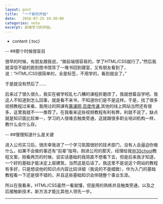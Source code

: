 ```yaml
---
layout: post
title:  "一个新的开始"
date:   2016-07-25 10:30:00
categories: note
excerpt: 前端学习的开始。
---
```


* content
{:toc}

--
##那个时候很盲目

很早的时候，有朋友跟我说，“做前端很容易的，学了HTML/CSS就行了。”然后我就深信不疑的跑到图书馆背了一堆书回到寝室，又有朋友看到了，说：“HTML/CSS很简单的，全是标签，不用学的，看到就会了。”

于是就没有然后了......

后来过了很久很久，我实在被学校乱七八糟的课程折磨烦了，我就想着自学吧。我这人不知道到怎么回事，就是看不来书，不知道你们是不是这样。于是，找了很多视频教程过来看，我用过的网课有[慕课网](http://www.imooc.com/),[百度传课](http://www.chuanke.com/),其他的线上网站当然还有很多，这里我就不一一推荐了。在我看来这些视频教程有利有弊，利就不说了，缺点就是知识面比较单一，学习的人很难去触类旁通，这就跟很多职业培训机构一样，教什么会什么存。

--
##慢慢知道什么是关键

进入公司实习后，很庆幸我进了一个学习氛围很好的技术部门，没有人会逼迫你做什么，如果不会做的事还有“前辈”指导。刚进公司的那天，经理给我[W3School](http://www.w3school.com.cn/)教程文案，刚看两页的时候，说实话基础的我简直不想看下去，但是后来我才知道，一个好的基础才能决定上层建筑，当然这是后话了。我这里不是说这个网站的教程有多好，只是想说他的知识点内容比较详细（我说的不是细致），作为入门的基础教程看一下还是很不错的，并且这些基础知识会伴随整个事业生涯。

所以在我看来，HTML/CSS虽然一看就懂，但是用的熟练并且触类旁通，以及之后接触新技术，新方法才能比其他人领先一步。

---
